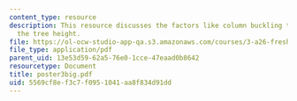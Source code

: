 ```yaml
---
content_type: resource
description: This resource discusses the factors like column buckling that affects
  the tree height.
file: https://ol-ocw-studio-app-qa.s3.amazonaws.com/courses/3-a26-freshman-seminar-the-nature-of-engineering-fall-2005/5569cf8ef3c7f0951041aa8f834d91dd_poster3big.pdf
file_type: application/pdf
parent_uid: 13e53d59-62a5-76e0-1cce-47eaad0b8642
resourcetype: Document
title: poster3big.pdf
uid: 5569cf8e-f3c7-f095-1041-aa8f834d91dd
---
```

